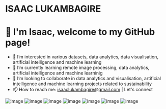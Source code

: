 # ISAAC LUKAMBAGIRE 

# 👋 I'm Isaac, welcome to my GitHub page!
- 👀 I’m interested in various datasets, data analytics, data visualisation, artificial intelligence and machine learning 
- 🌱 I’m currently learning remote image processing, data analytics, artificial intelligence and machine learninig 
- 💞️ I’m looking to collaborate in data analytics and visualisation, artificial intelligence and machine learning projects related to sustainability 
- 📫 How to reach me: isaaclukambagire@gmail.com | Let's connect
  
<!---
IsaacLukambagire/IsaacLukambagire is a ✨ special ✨ repository because its `README.md` (this file) appears on your GitHub profile.
You can click the Preview link to take a look at your changes.
--->
![image](https://github.com/IsaacLukambagire/IsaacLukambagire/assets/135164216/ba6fac6e-ec6a-4496-a429-7df20d21a421)
![image](https://github.com/IsaacLukambagire/IsaacLukambagire/assets/135164216/1013a4f2-e13b-4681-ba49-f91f0873d74b)
![image](https://github.com/IsaacLukambagire/IsaacLukambagire/assets/135164216/9950eaf3-8874-4ed3-bc95-45ca142b8dce)
![image](https://github.com/IsaacLukambagire/IsaacLukambagire/assets/135164216/550ff947-b722-4ef8-9f86-89233670e771)
![image](https://github.com/IsaacLukambagire/IsaacLukambagire/assets/135164216/6ef3068b-6067-411e-9ed0-55a55576da8f)
![image](https://github.com/IsaacLukambagire/IsaacLukambagire/assets/135164216/42aed050-1850-4dd1-b8c9-1046d1bfcac2)
![image](https://github.com/IsaacLukambagire/IsaacLukambagire/assets/135164216/1a799d24-25c7-40fd-bffa-4fa01d085fbc)



